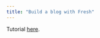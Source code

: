 ```yaml
---
title: "Build a blog with Fresh"
---
```


Tutorial [here](https://deno.com/blog/build-a-blog-with-fresh).
